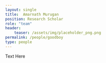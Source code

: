 ```yaml
---
layout: single
title:  Amarnath Murugan
position: Research Scholar
role: "team"
header:
    teaser: /assets/img/placeholder_png.png
permalink: /people/goodboy
type: people
---
```


Text Here


